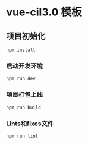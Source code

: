 # vue-cil3.0 模板

## 项目初始化
```
npm install
```

### 启动开发环境
```
npm run dev
```

### 项目打包上线
```
npm run build
```

### Lints和fixes文件
```
npm run lint
```


